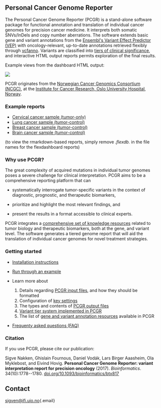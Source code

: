 <br>

## Personal Cancer Genome Reporter

The Personal Cancer Genome Reporter (PCGR) is a stand-alone software package for functional annotation and translation of individual cancer genomes for precision cancer medicine. It interprets both somatic SNVs/InDels and copy number aberrations. The software extends basic gene and variant annotations from the [Ensembl's Variant Effect Predictor (VEP)](http://www.ensembl.org/info/docs/tools/vep/index.html) with oncology-relevant, up-to-date annotations retrieved flexibly through [vcfanno](https://github.com/brentp/vcfanno). Variants are classified into [tiers of clinical significance](articles/variant_classification.html), and interactive HTML output reports permits exploration of the final results.

Example views from the dashboard HTML output:

![](img/pcgr_dashboard_views.png)

PCGR originates from the [Norwegian Cancer Genomics Consortium (NCGC)](http://cancergenomics.no), at the [Institute for Cancer Research, Oslo University Hospital, Norway](http://radium.no).

### Example reports

-   [Cervical cancer sample (tumor-only)](http://insilico.hpc.uio.no/pcgr/example_reports/0.9.2/TCGA-FU-A3HZ-01A_TO.pcgr_acmg.grch37.flexdb.html)
-   [Lung cancer sample (tumor-control)](http://insilico.hpc.uio.no/pcgr/example_reports/0.9.2/TCGA-95-7039-01A.pcgr_acmg.grch37.flexdb.html)
-   [Breast cancer sample (tumor-control)](http://insilico.hpc.uio.no/pcgr/example_reports/0.9.2/TCGA-EW-A1J5-01A.pcgr_acmg.grch37.flexdb.html)
-   [Brain cancer sample (tumor-control)](http://insilico.hpc.uio.no/pcgr/example_reports/0.9.2/TCGA-14-0866-01B.pcgr_acmg.grch37.flexdb.html)

(to view the rmarkdown-based reports, simply remove *.flexdb.* in the file names for the flexdashboard reports)

### Why use PCGR?

The great complexity of acquired mutations in individual tumor genomes poses a severe challenge for clinical interpretation. PCGR aims to be a comprehensive reporting platform that can

-   systematically interrogate tumor-specific variants in the context of diagnostic, prognostic, and therapeutic biomarkers,

-   prioritize and highlight the most relevant findings, and

-   present the results in a format accessible to clinical experts.

PCGR integrates a [comprehensive set of knowledge resources](articles/annotation_resources.html) related to tumor biology and therapeutic biomarkers, both at the gene, and variant level. The software generates a tiered genome report that will aid the translation of individual cancer genomes for novel treatment strategies.

### Getting started

-   [Installation instructions](articles/installation.html)

-   [Run through an example](articles/running.html#example-run)

-   Learn more about

    1)  Details regarding [PCGR input files](articles/input.html), and how they should be formatted
    2)  Configuration of [key settings](articles/running.html#key-settings)
    3)  The types and contents of [PCGR output files](articles/output.html)
    4)  [Variant tier system implemented in PCGR](articles/variant_classification.html)
    5)  The list of [gene and variant annotation resources](articles/virtual_panels.html) available in PCGR


-   [Frequenty asked questions (FAQ)](articles/faq.html)

### Citation

If you use PCGR, please cite our publication:

Sigve Nakken, Ghislain Fournous, Daniel Vodák, Lars Birger Aaasheim, Ola Myklebost, and Eivind Hovig. **Personal Cancer Genome Reporter: variant interpretation report for precision oncology** (2017). *Bioinformatics*. 34(10):1778--1780. [doi.org/10.1093/bioinformatics/btx817](https://doi.org/10.1093/bioinformatics/btx817)

## Contact

[sigven\@ifi.uio.no](mailto:sigven@ifi.uio.no){.email}

